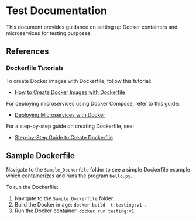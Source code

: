 # Test Documentation

This document provides guidance on setting up Docker containers and microservices for testing purposes.

## References

### Dockerfile Tutorials

To create Docker images with Dockerfile, follow this tutorial:
- [How to Create Docker Images with Dockerfile](https://www.howtoforge.com/tutorial/how-to-create-docker-images-with-dockerfile/)

For deploying microservices using Docker Compose, refer to this guide:
- [Deploying Microservices with Docker](https://www.linode.com/docs/guides/deploying-microservices-with-docker/)

For a step-by-step guide on creating Dockerfile, see:
- [Step-by-Step Guide to Create Dockerfile](https://medium.com/@anshita.bhasin/a-step-by-step-guide-to-create-dockerfile-9e3744d38d11)

## Sample Dockerfile

Navigate to the `Sample_Dockerfile` folder to see a simple Dockerfile example which containerizes and runs the program `hello.py`.

To run the Dockerfile:

1. Navigate to the `Sample_Dockerfile` folder.
2. Build the Docker image:
```docker build -t testing:v1 .```
3. Run the Docker container:
```docker run testing:v1```


